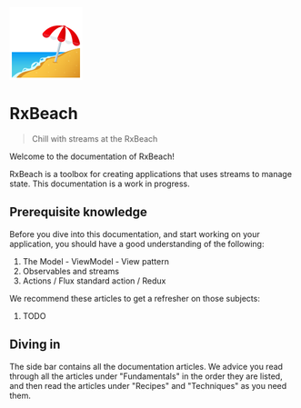![Beach with umbrella](beach_with_umbrella.png)

# RxBeach
> Chill with streams at the RxBeach

Welcome to the documentation of RxBeach! 

RxBeach is a toolbox for creating applications that uses streams to manage
state. This documentation is a work in progress.

## Prerequisite knowledge

Before you dive into this documentation, and start working on your application,
you should have a good understanding of the following:

1. The Model - ViewModel - View pattern
2. Observables and streams
3. Actions / Flux standard action / Redux

We recommend these articles to get a refresher on those subjects:

1. TODO

## Diving in

The side bar contains all the documentation articles. We advice you read through
all the articles under "Fundamentals" in the order they are listed, and then
read the articles under "Recipes" and "Techniques" as you need them.
